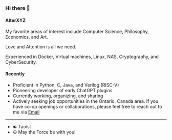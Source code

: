 ### Hi there 👋

#### AlterXYZ

My favorite areas of interest include Computer Science, Philosophy, Economics, and Art.

Love and Attention is all we need.

Experienced in Docker, Virtual machines, Linux, NAS, Cryptography, and CyberSecurity.

#### Recently

- Proficient in Python, C, Java, and Verilog (RISC-V)
- Pioneering developer of early ChatGPT plugins
- Currently working, organizing, and sharing
- Actively seeking job opportunities in the Ontario, Canada area. If you have co-op openings or collaborations, please feel free to reach out to me via [Email](mailto:github.1vwpk@aleeas.com)

---

- ☯ Taoist
- ☮ May the Force be with you!
